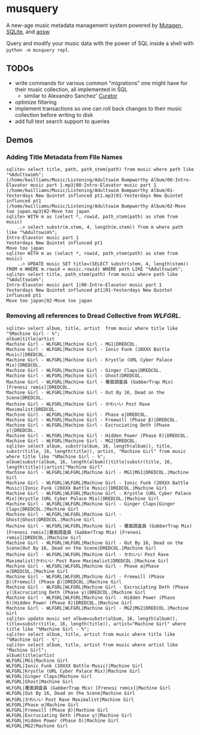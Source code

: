 # musquery

A new-age music metadata management system powered by [Mutagen](https://mutagen.readthedocs.io/en/latest/),
[SQLite](https://sqlite.org), and [apsw](https://rogerbinns.github.io/apsw/index.html).

Query and modify your music data with the power of SQL inside a shell with `python -m musquery repl`.

## TODOs
- write commands for various common "migrations" one might have for their music collection, all implemented in SQL
    - similar to Alexandro Sanchez' [Curator](https://github.com/AlexAltea/curator)
- optimize filtering
- implement transactions so one can roll back changes to their music collection before writing to disk
- add full text search support to queries

## Demos

### Adding Title Metadata from FIle Names
```
sqlite> select title, path, path_stem(path) from music where path like "%Adultswim%";
|/home/kwilliams/Music/Listening/Adultswim Bumpworthy Album/00-Intro-Elavator music part 1.mp3|00-Intro-Elavator music part 1
|/home/kwilliams/Music/Listening/Adultswim Bumpworthy Album/01-Yesterdays New Quintet influnced pt1.mp3|01-Yesterdays New Quintet influnced pt1
|/home/kwilliams/Music/Listening/Adultswim Bumpworthy Album/02-Move too japan.mp3|02-Move too japan
sqlite> WITH m as (select *, rowid, path_stem(path) as stem from music)
    ..> select substr(m.stem, 4, length(m.stem)) from m where path like "%Adultswim%";
Intro-Elavator music part 1
Yesterdays New Quintet influnced pt1
Move too japan
sqlite> WITH m as (select *, rowid, path_stem(path) as stem from music)
    ..> UPDATE music SET title=(SELECT substr(stem, 4, length(stem)) FROM m WHERE m.rowid = music.rowid) WHERE path LIKE "%Adultswim%";
sqlite> select title, path_stem(path) from music where path like "%Adultswim%";
Intro-Elavator music part 1|00-Intro-Elavator music part 1
Yesterdays New Quintet influnced pt1|01-Yesterdays New Quintet influnced pt1
Move too japan|02-Move too japan
```

### Removing all references to Dread Collective from *WLFGRL*.
```
sqlite> select album, title, artist  from music where title like "%Machine Girl - %";
album|title|artist
Machine Girl - WLFGRL|Machine Girl - MG1|DREDCOL.
Machine Girl - WLFGRL|Machine Girl - Ionic Funk (20XXX Battle Music)|DREDCOL.
Machine Girl - WLFGRL|Machine Girl - Krystle (URL Cyber Palace Mix)|DREDCOL.
Machine Girl - WLFGRL|Machine Girl - Ginger Claps|DREDCOL.
Machine Girl - WLFGRL|Machine Girl - Ghost|DREDCOL.
Machine Girl - WLFGRL|Machine Girl - 覆面調査員 (GabberTrap Mix) [Frenesi remix]|DREDCOL.
Machine Girl - WLFGRL|Machine Girl - Out By 16, Dead on the Scene|DREDCOL.
Machine Girl - WLFGRL|Machine Girl - かわいい Post Rave Maximalist|DREDCOL.
Machine Girl - WLFGRL|Machine Girl - Phase α|DREDCOL.
Machine Girl - WLFGRL|Machine Girl - Freewill (Phase β)|DREDCOL.
Machine Girl - WLFGRL|Machine Girl - Excruciating Deth (Phase γ)|DREDCOL.
Machine Girl - WLFGRL|Machine Girl - Hidden Power (Phase δ)|DREDCOL.
Machine Girl - WLFGRL|Machine Girl - MG2|DREDCOL.
sqlite> select album, substr(album, 16, length(album)), title, substr(title, 16, length(title)), artist, "Machine Girl" from music where title like "%Machine Girl - %";
album|substr(album, 16, length(album))|title|substr(title, 16, length(title))|artist|"Machine Girl"
Machine Girl - WLFGRL|WLFGRL|Machine Girl - MG1|MG1|DREDCOL.|Machine Girl
Machine Girl - WLFGRL|WLFGRL|Machine Girl - Ionic Funk (20XXX Battle Music)|Ionic Funk (20XXX Battle Music)|DREDCOL.|Machine Girl
Machine Girl - WLFGRL|WLFGRL|Machine Girl - Krystle (URL Cyber Palace Mix)|Krystle (URL Cyber Palace Mix)|DREDCOL.|Machine Girl
Machine Girl - WLFGRL|WLFGRL|Machine Girl - Ginger Claps|Ginger Claps|DREDCOL.|Machine Girl
Machine Girl - WLFGRL|WLFGRL|Machine Girl - Ghost|Ghost|DREDCOL.|Machine Girl
Machine Girl - WLFGRL|WLFGRL|Machine Girl - 覆面調査員 (GabberTrap Mix) [Frenesi remix]|覆面調査員 (GabberTrap Mix) [Frenesi remix]|DREDCOL.|Machine Girl
Machine Girl - WLFGRL|WLFGRL|Machine Girl - Out By 16, Dead on the Scene|Out By 16, Dead on the Scene|DREDCOL.|Machine Girl
Machine Girl - WLFGRL|WLFGRL|Machine Girl - かわいい Post Rave Maximalist|かわいい Post Rave Maximalist|DREDCOL.|Machine Girl
Machine Girl - WLFGRL|WLFGRL|Machine Girl - Phase α|Phase α|DREDCOL.|Machine Girl
Machine Girl - WLFGRL|WLFGRL|Machine Girl - Freewill (Phase β)|Freewill (Phase β)|DREDCOL.|Machine Girl
Machine Girl - WLFGRL|WLFGRL|Machine Girl - Excruciating Deth (Phase γ)|Excruciating Deth (Phase γ)|DREDCOL.|Machine Girl
Machine Girl - WLFGRL|WLFGRL|Machine Girl - Hidden Power (Phase δ)|Hidden Power (Phase δ)|DREDCOL.|Machine Girl
Machine Girl - WLFGRL|WLFGRL|Machine Girl - MG2|MG2|DREDCOL.|Machine Girl
sqlite> update music set album=substr(album, 16, length(album)), title=substr(title, 16, length(title)), artist="Machine Girl" where title like "%Machine Girl - %";
sqlite> select album, title, artist from music where title like "%Machine Girl - %";
sqlite> select album, title, artist from music where artist like "Machine Girl";
album|title|artist
WLFGRL|MG1|Machine Girl
WLFGRL|Ionic Funk (20XXX Battle Music)|Machine Girl
WLFGRL|Krystle (URL Cyber Palace Mix)|Machine Girl
WLFGRL|Ginger Claps|Machine Girl
WLFGRL|Ghost|Machine Girl
WLFGRL|覆面調査員 (GabberTrap Mix) [Frenesi remix]|Machine Girl
WLFGRL|Out By 16, Dead on the Scene|Machine Girl
WLFGRL|かわいい Post Rave Maximalist|Machine Girl
WLFGRL|Phase α|Machine Girl
WLFGRL|Freewill (Phase β)|Machine Girl
WLFGRL|Excruciating Deth (Phase γ)|Machine Girl
WLFGRL|Hidden Power (Phase δ)|Machine Girl
WLFGRL|MG2|Machine Girl
```

